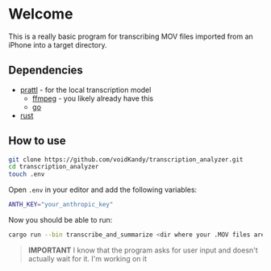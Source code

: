 # Welcome
This is a really basic program for transcribing MOV files imported from an iPhone into a target directory.

## Dependencies
+ [prattl](https://prattl.co/) - for the local transcription model
    - [ffmpeg](https://ffmpeg.org/) - you likely already have this
    - [go](https://go.dev/)
+ [rust](https://www.rust-lang.org/)

## How to use
```bash
git clone https://github.com/voidKandy/transcription_analyzer.git
cd transcription_analyzer
touch .env
```
Open `.env` in your editor and add the following variables: 
```bash
ANTH_KEY="your_anthropic_key"
```
Now you should be able to run:
```bash
cargo run --bin transcribe_and_summarize <dir where your .MOV files are> <output dir> 
```

> **IMPORTANT**
> I know that the program asks for user input and doesn't actually wait for it. I'm working on it

